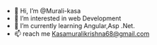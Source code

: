 - 👋 Hi, I’m @Murali-kasa
- 👀 I’m interested in web Development
- 🌱 I’m currently learning Angular,Asp .Net.
- 📫  reach me  Kasamuralikrishna68@gmail.com
